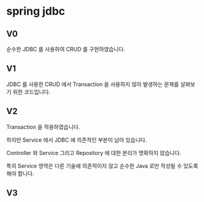 # spring jdbc


## V0
순수한 JDBC 를 사용하여 CRUD 를 구현하였습니다.

## V1

JDBC 를 사용한 CRUD 에서 Transaction 을 사용하지 않아 발생하는 문제를 살펴보기 위한 코드입니다.

## V2

Transaction 을 적용하였습니다.

하지만 Service 에서 JDBC 에 의존적인 부분이 남아 있습니다.

Controller 와 Service 그리고 Repository 에 대한 분리가 명확하지 않습니다.

특히 Service 영역은 다른 기술에 의존적이지 않고 순수한 Java 로만 작성될 수 있도록 해야 합니다.

## V3